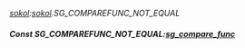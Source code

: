 _[sokol](../../modules/sokol/sokol-module.md):[sokol](../../modules/sokol/sokol-module.md).SG\_COMPAREFUNC\_NOT\_EQUAL_
##### Const SG\_COMPAREFUNC\_NOT\_EQUAL:[sg_compare_func](../../modules/sokol/sokol-sg_compare_func.md)
